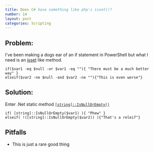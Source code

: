 ```yaml
---
title: Does C# have something like php's isset()?
number: 14
layout: post
categories: Scripting
---
```


## Problem:
I've been making a dogs ear of an if statement in PowerShell but what I need is an [isset](http://php.net/manual/en/function.isset.php) like method.

    if($var1 -eq $null -or $var1 -eq ""){ "There must be a much better way" }
    elseif($var2 -ne $null -and $var2 -ne ""){"This is even worse"}


## Solution:
Enter .Net static method [`[string]::IsNullOrEmpty()`](https://msdn.microsoft.com/en-us/library/system.string.isnullorempty(v=vs.110).aspx)

    if( [string]::IsNullOrEmpty($var1) ){ "Phew" }
    elseif( !([string]::IsNullOrEmpty($var2)) ){"That's a releif"}


## Pitfalls

  - This is just a rare good thing
